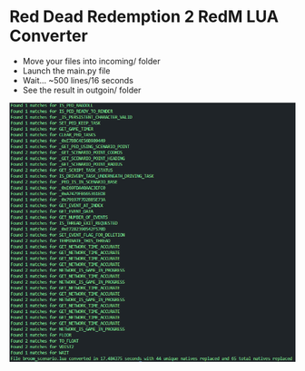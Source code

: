 # Red Dead Redemption 2 RedM LUA Converter

- Move your files into incoming/ folder
- Launch the main.py file
- Wait... ~500 lines/16 seconds
- See the result in outgoin/ folder

![alt text](image.PNG)